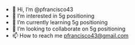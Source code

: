 - 👋 Hi, I’m @pfrancisco43
- 👀 I’m interested in 5g positioning
- 🌱 I’m currently learning 5g positioning
- 💞️ I’m looking to collaborate on 5g positioning
- 📫 How to reach me pfrancisco43@gmail.com

<!---
pfrancisco43/pfrancisco43 is a ✨ special ✨ repository because its `README.md` (this file) appears on your GitHub profile.
You can click the Preview link to take a look at your changes.
--->

